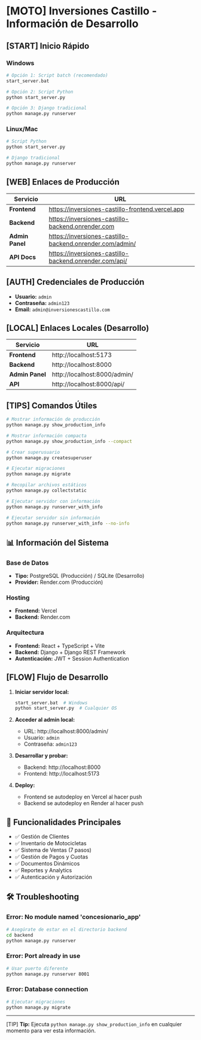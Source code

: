 # [MOTO] Inversiones Castillo - Información de Desarrollo

## [START] Inicio Rápido

### Windows
```bash
# Opción 1: Script batch (recomendado)
start_server.bat

# Opción 2: Script Python
python start_server.py

# Opción 3: Django tradicional
python manage.py runserver
```

### Linux/Mac
```bash
# Script Python
python start_server.py

# Django tradicional
python manage.py runserver
```

## [WEB] Enlaces de Producción

| Servicio | URL |
|----------|-----|
| **Frontend** | https://inversiones-castillo-frontend.vercel.app |
| **Backend** | https://inversiones-castillo-backend.onrender.com |
| **Admin Panel** | https://inversiones-castillo-backend.onrender.com/admin/ |
| **API Docs** | https://inversiones-castillo-backend.onrender.com/api/ |

## [AUTH] Credenciales de Producción

- **Usuario:** `admin`
- **Contraseña:** `admin123`
- **Email:** `admin@inversionescastillo.com`

## [LOCAL] Enlaces Locales (Desarrollo)

| Servicio | URL |
|----------|-----|
| **Frontend** | http://localhost:5173 |
| **Backend** | http://localhost:8000 |
| **Admin Panel** | http://localhost:8000/admin/ |
| **API** | http://localhost:8000/api/ |

## [TIPS] Comandos Útiles

```bash
# Mostrar información de producción
python manage.py show_production_info

# Mostrar información compacta
python manage.py show_production_info --compact

# Crear superusuario
python manage.py createsuperuser

# Ejecutar migraciones
python manage.py migrate

# Recopilar archivos estáticos
python manage.py collectstatic

# Ejecutar servidor con información
python manage.py runserver_with_info

# Ejecutar servidor sin información
python manage.py runserver_with_info --no-info
```

## 📊 Información del Sistema

### Base de Datos
- **Tipo:** PostgreSQL (Producción) / SQLite (Desarrollo)
- **Provider:** Render.com (Producción)

### Hosting
- **Frontend:** Vercel
- **Backend:** Render.com

### Arquitectura
- **Frontend:** React + TypeScript + Vite
- **Backend:** Django + Django REST Framework
- **Autenticación:** JWT + Session Authentication

## [FLOW] Flujo de Desarrollo

1. **Iniciar servidor local:**
   ```bash
   start_server.bat  # Windows
   python start_server.py  # Cualquier OS
   ```

2. **Acceder al admin local:**
   - URL: http://localhost:8000/admin/
   - Usuario: `admin`
   - Contraseña: `admin123`

3. **Desarrollar y probar:**
   - Backend: http://localhost:8000
   - Frontend: http://localhost:5173

4. **Deploy:**
   - Frontend se autodeploy en Vercel al hacer push
   - Backend se autodeploy en Render al hacer push

## 📱 Funcionalidades Principales

- ✅ Gestión de Clientes
- ✅ Inventario de Motocicletas
- ✅ Sistema de Ventas (7 pasos)
- ✅ Gestión de Pagos y Cuotas
- ✅ Documentos Dinámicos
- ✅ Reportes y Analytics
- ✅ Autenticación y Autorización

## 🛠️ Troubleshooting

### Error: No module named 'concesionario_app'
```bash
# Asegúrate de estar en el directorio backend
cd backend
python manage.py runserver
```

### Error: Port already in use
```bash
# Usar puerto diferente
python manage.py runserver 8001
```

### Error: Database connection
```bash
# Ejecutar migraciones
python manage.py migrate
```

---

[TIP] **Tip:** Ejecuta `python manage.py show_production_info` en cualquier momento para ver esta información.